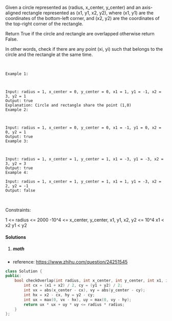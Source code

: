 Given a circle represented as (radius, x_center, y_center) and an axis-aligned rectangle represented as (x1, y1, x2, y2), where (x1, y1) are the coordinates of the bottom-left corner, and (x2, y2) are the coordinates of the top-right corner of the rectangle.

Return True if the circle and rectangle are overlapped otherwise return False.

In other words, check if there are any point (xi, yi) such that belongs to the circle and the rectangle at the same time.

 

```
Example 1:



Input: radius = 1, x_center = 0, y_center = 0, x1 = 1, y1 = -1, x2 = 3, y2 = 1
Output: true
Explanation: Circle and rectangle share the point (1,0) 
Example 2:



Input: radius = 1, x_center = 0, y_center = 0, x1 = -1, y1 = 0, x2 = 0, y2 = 1
Output: true
Example 3:



Input: radius = 1, x_center = 1, y_center = 1, x1 = -3, y1 = -3, x2 = 3, y2 = 3
Output: true
Example 4:

Input: radius = 1, x_center = 1, y_center = 1, x1 = 1, y1 = -3, x2 = 2, y2 = -1
Output: false
```
 

Constraints:

1 <= radius <= 2000
-10^4 <= x_center, y_center, x1, y1, x2, y2 <= 10^4
x1 < x2
y1 < y2

#### Solutions

1. ##### math

- reference: https://www.zhihu.com/question/24251545

```c++
class Solution {
public:
    bool checkOverlap(int radius, int x_center, int y_center, int x1, int y1, int x2, int y2) {
        int cx = (x1 + x2) / 2, cy = (y1 + y2) / 2;
        int vx = abs(x_center - cx), vy = abs(y_center - cy);
        int hx = x2 - cx, hy = y2 - cy;
        int ux = max(0, vx - hx), uy = max(0, vy - hy);
        return ux * ux + uy * uy <= radius * radius; 
    }
};
```